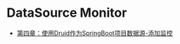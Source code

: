 # DataSource Monitor
  - [第四章：使用Druid作为SpringBoot项目数据源-添加监控](https://www.jianshu.com/p/e84e2709f383)